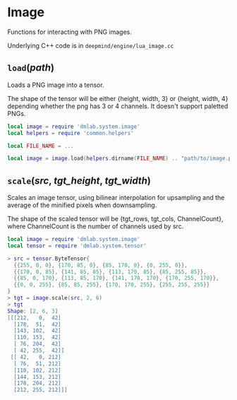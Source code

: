 # Image

Functions for interacting with PNG images.

Underlying C++ code is in `deepmind/engine/lua_image.cc`

## `load`(*path*)

Loads a PNG image into a tensor.

The shape of the tensor will be either {height, width, 3} or {height, width, 4}
depending whether the png has 3 or 4 channels. It doesn't support paletted PNGs.

```lua
local image = require 'dmlab.system.image'
local helpers = require 'common.helpers'

local FILE_NAME = ...

local image = image.load(helpers.dirname(FILE_NAME) .. "path/to/image.png")
```

## `scale`(*src*, *tgt_height*, *tgt_width*)

Scales an image tensor, using bilinear interpolation for upsampling and the
average of the minified pixels when downsampling.

The shape of the scaled tensor will be {tgt_rows, tgt_cols, ChannelCount}, where
ChannelCount is the number of channels used by src.

```lua
local image = require 'dmlab.system.image'
local tensor = require 'dmlab.system.tensor'

> src = tensor.ByteTensor{
  {{255, 0, 0}, {170, 85, 0}, {85, 170, 0}, {0, 255, 0}},
  {{170, 0, 85}, {141, 85, 85}, {113, 170, 85}, {85, 255, 85}},
  {{85, 0, 170}, {113, 85, 170}, {141, 170, 170}, {170, 255, 170}},
  {{0, 0, 255}, {85, 85, 255}, {170, 170, 255}, {255, 255, 255}}
}
> tgt = image.scale(src, 2, 6)
> tgt
Shape: [2, 6, 3]
[[[212,   0,  42]
  [178,  51,  42]
  [143, 102,  42]
  [110, 153,  42]
  [ 76, 204,  42]
  [ 42, 255,  42]]
 [[ 42,   0, 212]
  [ 76,  51, 212]
  [110, 102, 212]
  [144, 153, 212]
  [178, 204, 212]
  [212, 255, 212]]]
```
